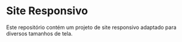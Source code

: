 # Site Responsivo
 Este repositório contém um projeto de site responsivo adaptado para diversos tamanhos de tela. 
